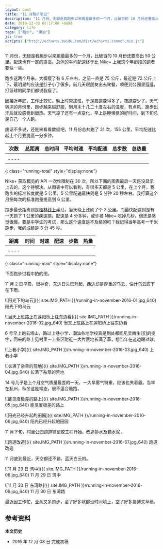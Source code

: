 ```yaml
---
layout: post
title: "11 月跑步笔记"
description: "11 月份，无疑是我跑步以来跑量最多的一个月，比破百的 10 月份还要高出 50 公里。配速也有一定的提高，总体的平均配速终于比 Nike+ 上我这个年龄段的跑者要快一些。"
date: 2016-12-08 08:17:00 +0800
category: life
tags: ["跑步", "潮汕"]
js: true
scripts: ["http://echarts.baidu.com/dist/echarts.common.min.js"]
---
```


11 月份，无疑是我跑步以来跑量最多的一个月，比破百的 10 月份还要高出 50 公里。配速也有一定的提高，总体的平均配速终于比 Nike+ 上我这个年龄段的跑者要快一些。

跑步这两个月来，大概瘦了有 6 斤左右，之前一直是 75 公斤，最近是 72 公斤上下，最明显的应该是肚子小了很多。前几天跟朋友出去聚餐，顺便到公园里逛逛，打篮球的同学们都说我瘦了。

因接近年底，工作比较忙，晚上时常加班，于是晨跑变得多了，夜跑变少了。天气转凉的月份里，跑步越来越舒服，到月末十几二十度左右的温度，有点风，跑步出汗后就没感觉到很热。天气凉了还有一点变化，早上是睡懒觉的好时间，到下旬总是自己一个人跑。

废话不多说，还是来看看数据吧，11 月份总共跑了 31 次，155 公里，平均配速比起上个月要提高一分多钟。


| 次数 | 总距离 | 总时间 | 平均时速 | 平均配速 | 总步数 | 总热量 |
|:----:|:------:|:------:|:--------:|:--------:|:------:|:------:|
|      |        |        |          |          |        |        |
|----
{: class="running-total" style="display:none"}

Nike+ 获取概览的 API 一次性限制在 30 次，所以下面的图表最后一天是没显示上去的，这个待解决。从图表中可以看到，有很多天都是 5 公里，在上个月，我跑步的标准长度就是 5 公里，5 公里配速最快则是 5 分钟 20 秒左右。我打算这个月把每次的标准跑量提高到 6 公里。

<div id="running" style="width:640px;height:427px;display: none"></div>

跑步最长距离则是[桂林线上半马](/guilin-marathon-online.html)，当天晚上还刷了个 3 公里。而最快配速则是有一天跑了 1 公里的疾速跑，配速是 4 分多钟，或许被 Nike+ 吃掉几秒，但还是感觉很慢，要是中学生的考试，那么这个速度是不及格的吧？我记得当年高考一千米跑步，我的成绩是 3 分 45 秒。

| 距离 | 时间 | 时速 | 配速 | 步数 | 热量 |
|:----:|:----:|:----:|:----:|:----:|:----:|
|      |      |      |      |      |      |
|----
{: class="running-max" style="display:none"}

下面跑步过程中拍的图。

11 月 2 日早晨，很神奇，东边日头已升起，西边却是厚重的乌云，估计乌云底下在下雨。

![阳光下的乌云]({{ site.IMG_PATH }}/running-in-november-2016-01.jpg_640)
阳光下的乌云

![当天上班路上在莲阳桥上往东边看]({{ site.IMG_PATH }}/running-in-november-2016-02.jpg_640)
当天上班路上在莲阳桥上往东边看

6 号早上跑去塔山，路过上巷小学，潮汕各地学校真是到处都能见吴南生[[1]][1]的提字，回来的路上见村里一工业区附近一大片荒地长满了草，想当年在这边踢过球。

![上巷小学]({{ site.IMG_PATH }}/running-in-november-2016-03.jpg_640)
上巷小学

![长满了杂草的荒地]({{ site.IMG_PATH }}/running-in-november-2016-04.jpg_640)
长满了杂草的荒地

14 号几乎是上个月空气质量最差的一天，一大早雾气特重，应该也夹着霾。当年在杭州，秋冬这是常态，很不适合晨跑。


![能见度极差的路上]({{ site.IMG_PATH }}/running-in-november-2016-05.jpg_640)
能见度极差的路上

![阳光已经升起的田园]({{ site.IMG_PATH }}/running-in-november-2016-06.jpg_640)
阳光已经升起的田园

11 月下旬，村里公园跑道铺塑胶工程开始，改造排水及铺水泥，

![跑道改造]({{ site.IMG_PATH }}/running-in-november-2016-07.jpg_640)
跑道改造


11 月底到最近，天空都还不错，蓝天白云的。

![11 月 29 日 湾中]({{ site.IMG_PATH }}/running-in-november-2016-08.jpg_640)
11 月 29 日 湾中

![11 月 30 日 东湾路]({{ site.IMG_PATH }}/running-in-november-2016-09.jpg_640)
11 月 30 日 东湾路

最近因工作忙，业余又多跑步，凿了好多坑都没时间填上，空了好多篇博文草稿。

## 参考资料

[1]: https://zh.wikipedia.org/wiki/%E5%90%B4%E5%8D%97%E7%94%9F "吴南生 - 维基百科"

**本文历史**

* 2016 年 12 月 08 日 完成初稿

<!--<script>
var runningChart = document.getElementById('running');
var mainWidth = document.querySelector('.main-content').offsetWidth;

if ( mainWidth < 640 ){
   runningChart.style.width = window.innerWidth + 'px';
   runningChart.style.height = window.innerWidth*2/3 + 'px';
}

var myChart = echarts.init(runningChart);
var colors = ['#D5FF45', '#4FA8F9', '#6EC71E', '#F56E6A', '#FFCE47', '#988772'];

function echart(edate, distance, duration, speed, pace, steps, cal) {
    option = {
        color: colors,

        tooltip: {
            trigger: 'axis',
            formatter: function(params, ticket, callback) {
                var res = '2016年11月' + params[0].name + '日<br>';
                for (var i = 0; i < params.length; i++) {
                    res += '<span style="display:inline-block;margin-right:5px;border-radius:10px;width:9px;height:9px;background-color:' + params[i].color + '"></span>' + params[i].seriesName + '：' + params[i].data.name + '<br/>';
                }
                return res;
            }
        },
        grid: {
            left: '30px',
            right: 0,
            top: '60px',
            bottom: '20px',
        },
        toolbox: {
            feature: {
                dataView: {
                    show: true,
                    readOnly: false
                },
                restore: {
                    show: true
                },
                saveAsImage: {
                    show: true
                }
            }
        },
        /*title: {
            text: '10月跑量',
            x: 'left'
        },*/
        legend: {
            selected: {
                '时速': false,
                '步数': false,
                '热量': false
            },
            x: 'center',
            y: 'top',
            data: ['距离', '步数', '时间', '时速', '配速',  '热量']
        },
        xAxis: [{
            type: 'category',
            axisTick: {
                alignWithLabel: true
            },
            data: edate
        }],
        yAxis: [{
            type: 'value',
            name: '距离/公里',
            min: 0,
            max: 30,
            position: 'left',
            axisLine: {
                lineStyle: {
                    color: '#000'
                }
            },
            axisLabel: {
                formatter: '{value}'
            }
        }, {
            type: 'value',
            name: '时间',
            min: 0,
            max: 180,
            show: false,
            axisLine: {
                lineStyle: {
                    color: colors[1]
                }
            },
            axisLabel: {
                formatter: '{value}min'
            }
        }, {
            type: 'value',
            name: '时速',
            min: 0,
            max: 15,
            show: false,
            axisLine: {
                lineStyle: {
                    color: colors[2]
                }
            },
            axisLabel: {
                formatter: '{value}km'
            }
        }, {
            type: 'value',
            name: '配速',
            min: 0,
            max: 10,
            show: false,
            axisLine: {
                lineStyle: {
                    color: colors[3]
                }
            },
            axisLabel: {
                formatter: '{value}min/km'
            }
        }, {
            type: 'value',
            name: '步数',
            min: 0,
            max: 30000,
            show: false,
            axisLine: {
                lineStyle: {
                    color: colors[4]
                }
            },
            axisLabel: {
                formatter: '{value}steps'
            }
        }, {
            type: 'value',
            name: '热量',
            min: 0,
            max: 3000,
            show: false,
            axisLine: {
                lineStyle: {
                    color: colors[5]
                }
            },
            axisLabel: {
                formatter: '{value}cal'
            }
        }],
        series: [{
            name: '距离',
            type: 'bar',
            data: distance
        }, {
            name: '时间',
            type: 'line',
            yAxisIndex: 1,
            data: duration
        }, {
            name: '时速',
            type: 'line',
            yAxisIndex: 2,
            data: speed
        }, {
            name: '配速',
            type: 'line',
            yAxisIndex: 3,
            data: pace
        }, {
            name: '步数',
            type: 'bar',
            yAxisIndex: 4,
            data: steps
        }, {
            name: '热量',
            type: 'line',
            yAxisIndex: 5,
            data: cal
        }]
    };
    myChart.setOption(option);
}

var xhractivities = new XMLHttpRequest();
xhractivities.open('GET', 'http://api.fooleap.org/nike/activities?start=2016-11-01&end=2016-12-01', true);
xhractivities.send();
xhractivities.onreadystatechange = function() {
    if (xhractivities.readyState == 4 && xhractivities.status == 200) {
        var data = JSON.parse(xhractivities.responseText);
        var total = document.querySelectorAll('.running-total td');
        var duration = new Date(null);
        duration.setSeconds(data.aggregates.duration);
        var avgpace = new Date(null);
        avgpace.setSeconds(data.aggregates.pace * 60);
        total[0].innerHTML = data.aggregates.count;
        total[1].innerHTML = data.aggregates.distance.toFixed(2) + 'km';
        total[2].innerHTML = duration.toISOString().substr(11, 8);
        total[3].innerHTML = data.aggregates.speed.toFixed(2) + 'km';
        total[4].innerHTML = avgpace.getMinutes() + '\'' + avgpace.getSeconds() + '\"/km';
        total[5].innerHTML = data.aggregates.steps;
        total[6].innerHTML = parseInt(data.aggregates.calories);

        var max = document.querySelectorAll('.running-max td');
        var maxduration = new Date(null);
        maxduration.setSeconds(data.max.duration);
        var maxpace = new Date(null);
        maxpace.setSeconds(data.max.pace * 60);
        max[0].innerHTML = data.max.distance.toFixed(2) + 'km';
        max[1].innerHTML = maxduration.toISOString().substr(11, 8);
        max[2].innerHTML = data.max.speed.toFixed(2) + 'km';
        max[3].innerHTML = maxpace.getMinutes() + '\'' + maxpace.getSeconds() + '\"/km';
        max[4].innerHTML = data.max.steps;
        max[5].innerHTML = parseInt(data.max.calories);

        var act_date = data.output;
        var distance = [];
        var edate = [];
        var duration = [];
        var speed = [];
        var pace = [];
        var steps = [];
        var cal = [];
        for (var i = 0; i < act_date.length; i++) {
            edate[i] = {
                name: act_date[i],
                value: parseInt(act_date[i].slice(8))
            };
            distance[i] = {
                name: '无',
                value: 0
            };
            duration[i] = {
                name: '无',
                value: 0
            };
            speed[i] = {
                name: '无',
                value: 0
            };
            pace[i] = {
                name: '无',
                value: 0
            };
            steps[i] = {
                name: '无',
                value: 0
            };
            cal[i] = {
                name: '无',
                value: 0
            };
            for (var n = 0; n < data.activities.length; n++) {
                if (act_date[i] == data.activities[n].date) {
                    edate[i].value = parseInt(act_date[i].slice(8));
                    distance[i].value += parseFloat(data.activities[n].distance);
                    duration[i].value += parseFloat(data.activities[n].duration);
                    speed[i].value = speed[i].value == 0 ? data.activities[n].speed : (speed[i].value + parseFloat(data.activities[n].speed)) / 2;
                    pace[i].value = pace[i].value == 0 ? data.activities[n].pace : (pace[i].value + parseFloat(data.activities[n].pace)) / 2;
                    steps[i].value += data.activities[n].steps;
                    cal[i].value += data.activities[n].calories;
                    var date1 = new Date(null);
                    date1.setSeconds(duration[i].value * 60);
                    var date2 = new Date(null);
                    date2.setSeconds(pace[i].value * 60);

                    edate[i].name = act_date[i];
                    distance[i].name = distance[i].value + ' km';
                    duration[i].name = date1.toISOString().substr(11, 8);
                    speed[i].name = speed[i].value.toFixed(2) + ' km';
                    pace[i].name = date2.getMinutes() + '\'' + date2.getSeconds() + '\"' + '/km';
                    steps[i].name = steps[i].value + ' steps';
                    cal[i].name = cal[i].value + ' cal';

                }
            }
            duration[i].value = duration[i].value.toFixed(2);
            speed[i].value = speed[i].value.toFixed(2);
            pace[i].value = parseFloat(pace[i].value).toFixed(2);
        }
        echart(edate, distance, duration, speed, pace, steps, cal);
        document.querySelector('.running-total').style.display = '';
        document.querySelector('#running').style.display = '';
        document.querySelector('.running-max').style.display = '';
    }
}
</script>-->
